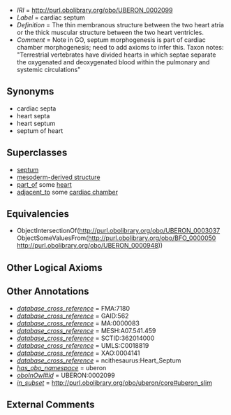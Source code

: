  * *IRI* = http://purl.obolibrary.org/obo/UBERON_0002099
 * *Label* = cardiac septum
 * *Definition* = The thin membranous structure between the two heart atria or the thick muscular structure between the two heart ventricles.
 * *Comment* = Note in GO, septum morphogenesis is part of cardiac chamber morphogenesis; need to add axioms to infer this. Taxon notes: "Terrestrial vertebrates have divided hearts in which septae separate the oxygenated and deoxygenated blood within the pulmonary and systemic circulations"

## Synonyms

 * cardiac septa
 * heart septa
 * heart septum
 * septum of heart

## Superclasses

 * [septum](../../UBERON/37/UBERON_0003037.md)
 * [mesoderm-derived structure](../../UBERON/20/UBERON_0004120.md)
 * [part_of](../../BFO/50/BFO_0000050.md) some [heart](../../UBERON/48/UBERON_0000948.md)
 * [adjacent_to](../../RO/20/RO_0002220.md) some [cardiac chamber](../../UBERON/51/UBERON_0004151.md)

## Equivalencies

 * ObjectIntersectionOf(<http://purl.obolibrary.org/obo/UBERON_0003037> ObjectSomeValuesFrom(<http://purl.obolibrary.org/obo/BFO_0000050> <http://purl.obolibrary.org/obo/UBERON_0000948>))

## Other Logical Axioms


## Other Annotations

 * *[database_cross_reference](../../ef/oboInOwl#hasDbXref.md)* = FMA:7180
 * *[database_cross_reference](../../ef/oboInOwl#hasDbXref.md)* = GAID:562
 * *[database_cross_reference](../../ef/oboInOwl#hasDbXref.md)* = MA:0000083
 * *[database_cross_reference](../../ef/oboInOwl#hasDbXref.md)* = MESH:A07.541.459
 * *[database_cross_reference](../../ef/oboInOwl#hasDbXref.md)* = SCTID:362014000
 * *[database_cross_reference](../../ef/oboInOwl#hasDbXref.md)* = UMLS:C0018819
 * *[database_cross_reference](../../ef/oboInOwl#hasDbXref.md)* = XAO:0004141
 * *[database_cross_reference](../../ef/oboInOwl#hasDbXref.md)* = ncithesaurus:Heart_Septum
 * *[has_obo_namespace](../../ce/oboInOwl#hasOBONamespace.md)* = uberon
 * *[oboInOwl#id](../../id/oboInOwl#id.md)* = UBERON:0002099
 * *[in_subset](../../et/oboInOwl#inSubset.md)* = http://purl.obolibrary.org/obo/uberon/core#uberon_slim

## External Comments

